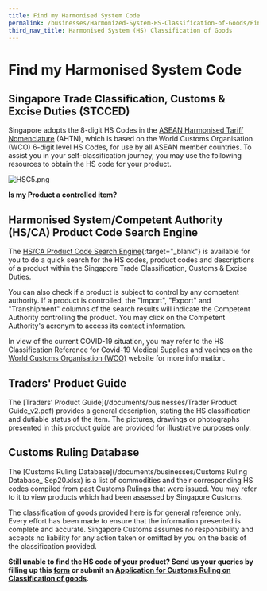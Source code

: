 ```yaml
---
title: Find my Harmonised System Code
permalink: /businesses/Harmonized-System-HS-Classification-of-Goods/Find-my-code
third_nav_title: Harmonised System (HS) Classification of Goods
---
```


# Find my Harmonised System Code

## Singapore Trade Classification, Customs & Excise Duties (STCCED)

Singapore adopts the 8-digit HS Codes in the  [ASEAN Harmonised Tariff Nomenclature](/documents/businesses/stcced-2018-apr-20.pdf)  (AHTN), which is based on the World Customs Organisation (WCO) 6-digit level HS Codes, for use by all ASEAN member countries. To assist you in your self-classification journey, you may use the following resources to obtain the HS code for your product.

![HSC5.png](/images/HSC5.png)

**Is my Product a controlled item?**
  
## Harmonised System/Competent Authority (HS/CA) Product Code Search Engine

The [HS/CA Product Code Search Engine](https://www.tradenet.gov.sg/tradenet/portlets/search/searchHSCA/searchInitHSCA.do){:target="_blank"} is available for you to do a quick search for the HS codes, product codes and descriptions of a product within the Singapore Trade Classification, Customs & Excise Duties.

You can also check if a product is subject to control by any competent authority. If a product is controlled, the "Import", "Export" and "Transhipment" columns of the search results will indicate the Competent Authority controlling the product. You may click on the Competent Authority's acronym to access its contact information.

In view of the current COVID-19 situation, you may refer to the HS Classification Reference for Covid-19 Medical Supplies and vacines on the [World Customs Organisation (WCO)](/documents/businesses/HS-classification-reference-vaccines-_Feb_2021.pdf) website for more information.

## Traders' Product Guide

The  [Traders’ Product Guide](/documents/businesses/Trader Product Guide_v2.pdf) provides a general description, stating the HS classification and dutiable status of the item. The pictures, drawings or photographs presented in this product guide are provided for illustrative purposes only.

## Customs Ruling Database

The [Customs Ruling Database](/documents/businesses/Customs Ruling Database_ Sep20.xlsx) is a list of commodities and their corresponding HS codes compiled from past Customs Rulings that were issued. You may refer to it to view products which had been assessed by Singapore Customs.

The classification of goods provided here is for general reference only. Every effort has been made to ensure that the information presented is complete and accurate. Singapore Customs assumes no responsibility and accepts no liability for any action taken or omitted by you on the basis of the classification provided.

**Still unable to find the HS code of your product? Send us your queries by filling up this  [form](https://form.gov.sg/5e6713af65cca600110d2d43)[](https://form.gov.sg/5e6713af65cca600110d2d43)  or submit an  [Application for Customs Ruling on Classification of goods](https://form.gov.sg/#!/5cac414bd5e3800010c7ac68)_._**
